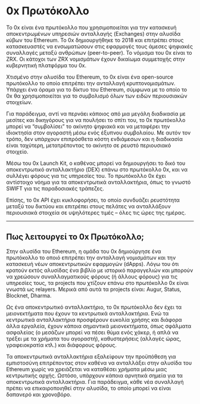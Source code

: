 # 0x Πρωτόκολλο

Το 0x είναι ένα πρωτόκολλο που χρησιμοποιείται για την κατασκευή αποκεντρωμένων υπηρεσιών ανταλλαγής (Exchanges) στην αλυσίδα κύβων του Ethereum. Το 0x δημιουργήθηκε το 2018 και επιτρέπει στους κατασκευαστές να ενσωματώσουν στις εφαρμογές τους άμεσες ψηφιακές συναλλαγές μεταξύ ανθρώπων (peer-to-peer). Το νόμισμα του 0x είναι το ZRX. Οι κάτοχοι των ZRX νομισμάτων έχουν δικαίωμα συμμετοχής στην κυβερνητική πλατφόρμα του 0x.

Χτισμένο στην αλυσίδα του Ethereum, το 0x είναι ένα open-source πρωτόκολλο το οποίο επιτρέπει την ανταλλαγή κρυπτονομισμάτων. Υπάρχει ένα όραμα για το δίκτυο του Ethereum, σύμφωνα με το οποίο το 0x θα χρησιμοποιείται για το συμβολισμό όλων των ειδών περιουσιακών στοιχείων.

Για παράδειγμα, αντί να περνάει κάποιος από μια μεγάλη διαδικασία με μεσίτες και δικηγόρους για να πουλήσει το σπίτι του, το 0x πρωτόκολλο μπορεί να “συμβολίσει” το ακίνητο ψηφιακά και να μεταφέρει την ιδιοκτησία στον αγοραστή μέσω ενός έξυπνου συμβολαίου. Με αυτόν τον τρόπο, δεν υπάρχουν επιπρόσθετα κόστη ενδιάμεσων και η διαδικασία είναι ταχύτερη, μετατρέποντας το ακίνητο σε ρευστό περιουσιακό στοιχείο.

Μέσω του 0x Launch Kit, ο καθένας μπορεί να δημιουργήσει το δικό του αποκεντρωτικό ανταλλακτήριο (DEX) επάνω στο πρωτόκολλο 0x, και να συλλέγει φόρους για τις υπηρεσίες του. Το πρωτόκολλο 0x έχει αντίστοιχο νόημα για τα αποκεντρωτικά ανταλλακτήρια, όπως το γνωστό SWIFT για τις παραδοσιακές τράπεζες.

Επίσης, το 0x API έχει κυκλοφορήσει, το οποίο συνδυάζει ρευστότητα μεταξύ του δικτύου και επιτρέπει στους πελάτες να ανταλλάξουν περιουσιακά στοιχεία σε υψηλότερες τιμές – όλες τις ώρες της ημέρας.

---

## Πως λειτουργεί το 0x Πρωτόκολλο;

Στην αλυσίδα του Ethereum, η ομάδα του 0x δημιούργησε ένα πρωτόκολλο το οποιό επιτρέπει την ανταλλαγή νομισμάτων και την κατασκευή νέων αποκεντρωτικών εφαρμογών (dApps). Λόγω του ότι κρατούν εκτός αλυσίδας ένα βιβλίο με ιστορικό παραγγελιών και μπορούν να χρεώσουν συναλλαγματικούς φόρους (ή άλλους φόρους) για τις υπηρεσίες τους, τα projects που χτίζουν επάνω στο πρωτόκολλο 0x είναι γνωστά ως relayers. Μερικά από αυτά τα projects είναι: Augur, Status, Blocknet, Dharma.

Ως ένα αποκεντρωτικό ανταλλακτήριο, το 0x πρωτόκολλο δεν έχει τα μειονεκτήματα που έχουν τα κεντρωτικά ανταλλακτήρια. Ενώ τα κεντρωτικά ανταλλακτήρια προσφέρουν ευκολία χρήσης και διάφορα άλλα εργαλεία, έχουν κάποια σημαντικά μειονεκτήματα, όπως σφάλματα ασφαλείας (ο μεσάζων μπορεί να πέσει θύμα ενός χάκερ, ή απλά να τρέξει με τα χρήματα του αγοραστή), καθυστερήσεις (αλλαγές ώρας, γραφειοκρατία κτλ.) και διάφορους φόρους.

Τα αποκεντρωτικά ανταλλακτήρια εξαλείφουν την προϋπόθεση για εμπιστοσύνη επιτρέποντας στον καθένα να ανταλλάξει στην αλυσίδα του Ethereum χωρίς να χρειάζεται να καταθέσει χρήματα μέσω μιας κεντρωτικής αρχής. Ωστόσο, υπάρχουν κάποια αρνητικά σημεία για τα αποκεντρωτικά ανταλλακτήρια. Για παράδειγμα, κάθε νέα συναλλαγή πρέπει να επικαιροποιηθεί στην αλυσίδα, το οποίο μπορεί να είναι δαπανερό και χρονοβόρο.